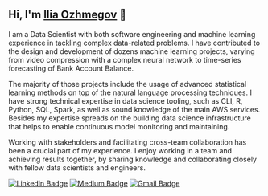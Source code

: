 
## Hi, I'm [Ilia Ozhmegov](https://www.linkedin.com/in/ilia-ozhmegov/) 👋

I am a Data Scientist with both software engineering and machine learning experience in tackling complex data-related problems. I have contributed to the design and development of dozens machine learning projects, varying from video compression with a complex neural network to time-series forecasting of Bank Account Balance. 

The majority of those projects include the usage of advanced statistical learning methods on top of the natural language processing techniques. I have strong technical expertise in data science tooling, such as CLI, R, Python, SQL, Spark, as well as sound knowledge of the main AWS services. Besides my expertise spreads on the building data science infrastructure that helps to enable continuous model monitoring and maintaining.

Working with stakeholders and facilitating cross-team collaboration has been a crucial part of my experience. I enjoy working in a team and achieving results together, by sharing knowledge and collaborating closely with fellow data scientists and engineers.

[![Linkedin Badge](https://img.shields.io/badge/-ilia.ozhmegov-blue?style=flat-square&logo=Linkedin&logoColor=white&link=https://www.linkedin.com/in/anirudhemmadi/)](https://www.linkedin.com/in/ilia-ozhmegov/)
[![Medium Badge](https://img.shields.io/badge/-@ilia.ozhmegov-000000?style=flat-square&labelColor=000000&logo=Medium&link=https://medium.com/@ilia.ozhmegov/)](https://medium.com/@ilia.ozhmegov)
[![Gmail Badge](https://img.shields.io/badge/-ilia.ozhmegov@gmail.com-c14438?style=flat-square&logo=Gmail&logoColor=white&link=mailto:ilia.ozhmegov@gmail.com)](mailto:ilia.Ozhmegov@gmail.com)
